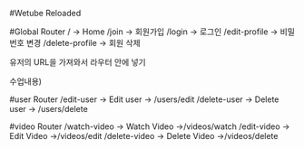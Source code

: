 #Wetube Reloaded

#Global Router
/ -> Home
/join -> 회원가입
/login -> 로그인
/edit-profile -> 비밀번호 변경
/delete-profile -> 회원 삭제

유저의 URL을 가져와서 라우터 안에 넣기

수업내용)

#user Router
/edit-user -> Edit user
-> /users/edit
/delete-user -> Delete user
-> /users/delete

#video Router
/watch-video -> Watch Video
->/videos/watch
/edit-video -> Edit Video
->/videos/edit
/delete-video -> Delete Video
->/videos/delete
